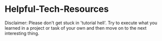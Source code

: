 # Helpful-Tech-Resources
Disclaimer: Please don't get stuck in 'tutorial hell'. Try to execute what you learned in a project or task of your own and then move on to the next interesting thing.
